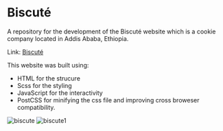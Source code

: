 # Biscuté
A repository for the development of the Biscuté website which is a cookie company located in Addis Ababa, Ethiopia.

Link: [Biscuté](https:essey1.github.io/biscute)

This website was built using:
- HTML for the strucure
- Scss for the styling
- JavaScript for the interactivity
- PostCSS for minifying the css file and improving cross broweser compatibility.


![biscute](https://github.com/essey1/biscute/assets/111381905/6d1aa209-f456-4f09-b767-563ba4f7f45d) ![biscute1](https://github.com/essey1/biscute/assets/111381905/e9f1b9e6-41e1-4650-a157-1abdae3b1a0c)


